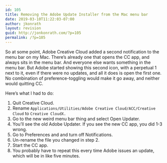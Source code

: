 ```yaml
---
id: 105
title: Removing the Adobe Update Installer from the Mac menu bar
date: 2019-03-10T11:22:03-07:00
author: jkonrath
layout: revision
guid: http://jonkonrath.com/?p=105
permalink: /?p=105
---
```

So at some point, Adobe Creative Cloud added a second notification to the menu bar on my Mac. There&#8217;s already one that opens the CC app, and always sits in the menu bar. And everyone else wants something in the menu bar. But Adobe started showing this second icon, with a perpetual 1 next to it, even if there were no updates, and all it does is open the first one. No combination of preference-toggling would make it go away, and neither would quitting CC.

Here&#8217;s what I had to do:

  1. Quit Creative Cloud.
  2. Rename `Applications/Utilities/Adobe Creative Cloud/ACC/Creative Cloud` to `Creative CloudX.`
  3. Go to the new weird menu bar thing and select Open Updater.
  4. You&#8217;ll see the old Adobe Updater. If you see the new CC app, you did 1-3 wrong.
  5. Go to Preferences and and turn off Notifications.
  6. Un-rename the file you changed in step 2.
  7. Start the CC app.
  8. You probably have to repeat this every time Adobe issues an update, which will be in like five minutes.